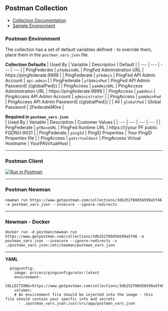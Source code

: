 ## Postman Collection
* [Collection Documentation](https://documenter.getpostman.com/view/1239082/SzmjyF3m) 
* [Sample Environment](./postman_vars.json)

### Postman Environment
The collection has a set of default variables defined - to override them, place them in the `postman_vars.json` file.

**Collection Defaults**
| Used By | Variable | Description | Default |
| --- | --- | --- | --- |
| PingFederate | `pfAdminURL` | PingFed Administration URL | https://pingfederate:9999 |
| PingFederate | `pfAdmin` | PingFed API Admin Account | `api-admin` |
| PingFederate | `pfAdminPwd` | PingFed API Admin Password| {{globalPwd}} |
| PingAccess | `paAdminURL` | PingAccess Administration URL | https://pingfederate:9999 |
| PingAccess | `paAdmin` | PingAccess API Admin Account | `administrator` |
| PingAccess | `paAdminPwd` | PingAccess API Admin Password| {{globalPwd}} |
| All | `globalPwd` | Global Password | 2FederateM0re |


**Required in `postman_vars.json`**  
| Used By | Variable | Description | Customer Values |
| --- | --- | --- | --- |
| PingFederate | `pfBaseURL` | PingFed Runtime URL | https://{{your PF public FQDN}}:9031 |
| PingFederate | `pingId` | PingID Properties  | Your PingID Properties file |
| PingAccess | `paVirtualHost` | PingAccess Virtual Hostname | YourPAVirtualHost |

---

### Postman Client  

[![Run in Postman](https://run.pstmn.io/button.svg)](https://app.getpostman.com/run-collection/3db252f80d56599a5f46)

---

### Postman Newman
`newman run https://www.getpostman.com/collections/3db252f80d56599a5f46 -e postman_vars.json --insecure --ignore-redirects`

---
### Newman - Docker
`docker run -d postman/newman run https://www.getpostman.com/collections/3db252f80d56599a5f46 -e postman_vars.json --insecure --ignore-redirects -v ./postman_vars.json:/etc/newman/postman_vars.json`

---
**YAML**
```
  pingconfig:
    image: pricecs/pingconfigurator:latest
    environment:
      - COLLECTIONS=https://www.getpostman.com/collections/3db252f80d56599a5f46
    volumes: 
    # An environment file should be injected into the image - this file should contain your specfic info and secrets
      - ./postman_vars.json:/usr/src/app/postman_vars.json
```
